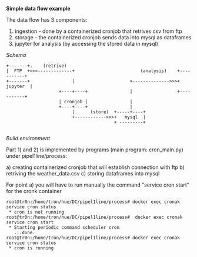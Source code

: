 <b>Simple data flow example</b>

The data flow has 3 components:
1) ingestion - done by a containerized cronjob that retrives csv from ftp
2) storage - the containerized cronjob sends data into mysql as dataframes
3) jupyter for analysis (by accessing the stored data in mysql)

*Schema*
```
+-------+.    (retrive)
|  FTP  +<<<-------------+                         (analysis)    +-----------+
+-------+                |                     +-------------->>>+  jupyter  |
                    +----+----+                |                 +-----------+
                    | cronjob |                |
                    +----+----+                |
                         |      (store)  +-----+----+             
                         +------------>>>+   mysql  |
                                         + ---------+
                                  
```

*Build environment*

Part 1) and 2) is implemented by programs (main program: cron_main.py) under pipel1line/process:

a) creating containerized cronjob that will establish connection with ftp
b) retriving the weather_data.csv
c) storing dataframes into mysql

For point a) you will have to run manually the command "service cron start" for the cronk container
```
root@tr0n:/home/tron/hue/DC/pipel1line/process# docker exec cronak service cron status
 * cron is not running
root@tr0n:/home/tron/hue/DC/pipel1line/process#  docker exec cronak service cron start
 * Starting periodic command scheduler cron
   ...done.
root@tr0n:/home/tron/hue/DC/pipel1line/process# docker exec cronak service cron status
 * cron is running
 ```
 
